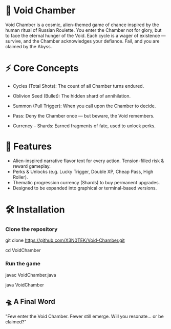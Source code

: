 # 🌌 Void Chamber

Void Chamber is a cosmic, alien-themed game of chance inspired by the human ritual of Russian Roulette. You enter the Chamber not for glory, but to face the eternal hunger of the Void. Each cycle is a wager of existence — survive, and the Chamber acknowledges your defiance. Fail, and you are claimed by the Abyss.

# ⚡ Core Concepts

- Cycles (Total Shots): The count of all Chamber turns endured.

- Oblivion Seed (Bullet): The hidden shard of annihilation.

- Summon (Pull Trigger): When you call upon the Chamber to decide.

- Pass: Deny the Chamber once — but beware, the Void remembers.

- Currency – Shards: Earned fragments of fate, used to unlock perks.

# 🎯 Features

- Alien-inspired narrative flavor text for every action. Tension-filled risk & reward gameplay.
- Perks & Unlocks (e.g. Lucky Trigger, Double XP, Cheap Pass, High Roller).
- Thematic progression currency (Shards) to buy permanent upgrades.
- Designed to be expanded into graphical or terminal-based versions.

# 🛠️ Installation

### Clone the repository

git clone <https://github.com/X3N0TEK/Void-Chamber.git>

cd VoidChamber

### Run the game

javac VoidChamber.java


java VoidChamber

## 🛸 A Final Word

"Few enter the Void Chamber.
Fewer still emerge.
Will you resonate… or be claimed?"
